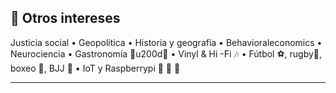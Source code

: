 ## 🌟 Otros intereses

Justicia social • Geopolítica • Historia y geografía • Behavioraleconomics • Neurociencia • Gastronomía 👨u200d🍳 • Vinyl & Hi -Fi 🎶 • Fútbol ⚽, rugby🏉, boxeo 🥊, BJJ 🥋 • IoT y Raspberrypi 🔌 🔌 🔌

---
